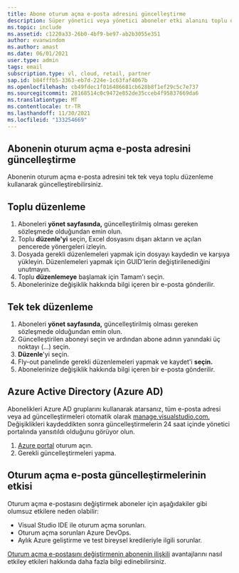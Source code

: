 ```yaml
---
title: Abone oturum açma e-posta adresini güncelleştirme
description: Süper yönetici veya yönetici aboneler etki alanını toplu olarak güncelleştirmek istiyor.
ms.topic: include
ms.assetid: c1220a33-26b0-4bf9-be97-ab2b3055e351
author: evanwindom
ms.author: amast
ms.date: 06/01/2021
user.type: admin
tags: email
subscription.type: vl, cloud, retail, partner
sap.id: b84fffb5-3363-eb7d-224e-1c63faf4067b
ms.openlocfilehash: cb49fdec1f016486681cb628b8f1ef29c5c7e737
ms.sourcegitcommit: 28168514c0c9472e852de35cceb4f95837669da6
ms.translationtype: MT
ms.contentlocale: tr-TR
ms.lasthandoff: 11/30/2021
ms.locfileid: "133254669"
---
```

## <a name="update-subscribers-sign-in-email-address"></a>Abonenin oturum açma e-posta adresini güncelleştirme

Abonenin oturum açma e-posta adresini tek tek veya toplu düzenleme kullanarak güncelleştirebilirsiniz. 

##  <a name="bulk-edit"></a>Toplu düzenleme
1. Aboneleri **yönet sayfasında,** güncelleştirilmiş olması gereken sözleşmede olduğundan emin olun.
2. Toplu **düzenle'yi** seçin, Excel dosyasını dışarı aktarın ve açılan pencerede yönergeleri izleyin.
3. Dosyada gerekli düzenlemeleri yapmak için dosyayı kaydedin ve karşıya yükleyin. Düzenlemeleri yapmak için GUID'lerin değiştirilenediğini unutmayın.
4. Toplu **düzenlemeye** başlamak için Tamam'ı seçin.
5. Abonelerinize değişiklik hakkında bilgi içeren bir e-posta gönderilir.

## <a name="individual-edit"></a>Tek tek düzenleme 
1. Aboneleri **yönet sayfasında,** güncelleştirilmiş olması gereken sözleşmede olduğundan emin olun.
2. Güncelleştirilen aboneyi seçin ve ardından abone adının yanındaki üç noktayı (...) seçin.
3. **Düzenle**'yi seçin.
4. Fly-out panelinde gerekli düzenlemeleri yapmak ve kaydet'i **seçin.**
5. Abonelerinize değişiklik hakkında bilgi içeren bir e-posta gönderilir.

## <a name="azure-active-directory-azure-ad"></a>Azure Active Directory (Azure AD) 
Abonelikleri Azure AD gruplarını kullanarak atarsanız, tüm e-posta adresi veya ad güncelleştirmeleri otomatik olarak [manage.visualstudio.com.](https://manage.visualstudio.com) Değişiklikleri kaydeddikten sonra güncelleştirmelerin 24 saat içinde yönetici portalında yansıtıldı olduğunu görüyor olun. 
1. [Azure portal](https://portal.azure.com) oturum açın.
2. Gerekli güncelleştirmeleri yapma.

## <a name="impact-of-sign-in-email-updates"></a>Oturum açma e-posta güncelleştirmelerinin etkisi
Oturum açma e-postasını değiştirmek aboneler için aşağıdakiler gibi olumsuz etkilere neden olabilir:
- Visual Studio IDE ile oturum açma sorunları.
- Oturum açma sorunları Azure DevOps.
- Aylık Azure geliştirme ve test bireysel kredileriyle ilgili sorunlar.

[Oturum açma e-postasını değiştirmenin abonenin ilişkili](https://docs.microsoft.com/visualstudio/subscriptions/subscription-level-changes) avantajlarını nasıl etkiley etkileri hakkında daha fazla bilgi edinebilirsiniz.